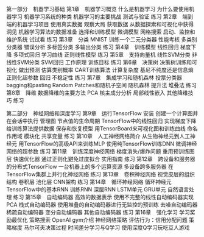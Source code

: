 第一部分　机器学习基础
	第1章　机器学习概览
		什么是机器学习
		为什么要使用机器学习
		机器学习系统的种类
		机器学习的主要挑战
		测试与验证
		练习
	第2章　端到端的机器学习项目
		使用真实数据
		观察大局
		获取数据
		从数据探索和可视化中获得洞见
		机器学习算法的数据准备
		选择和训练模型
		微调模型
		网格搜索
		启动、监控和维护系统
		试试看
		练习
	第3章　分类
		MNIST
		训练一个二元分类器
		性能考核
		多类别分类器
		错误分析
		多标签分类
		多输出分类
		练习
	第4章　训练模型
		线性回归
		梯度下降
		多项式回归
		学习曲线
		正则线性模型
		练习
	第5章　支持向量机
		线性SVM分类
		非线性SVM分类
		SVM回归
		工作原理
		训练目标
		练习
	第6章　决策树
		决策树训练和可视化
		做出预测
		估算类别概率
		CART训练算法
		计算复杂度
		基尼不纯度还是信息熵
		正则化超参数
		回归
		不稳定性
		练习
	第7章　集成学习和随机森林
		投票分类器
		bagging和pasting
		Random Patches和随机子空间
		随机森林
		提升法
		堆叠法
		练习
	第8章　降维
		数据降维的主要方法
		PCA
		核主成分分析
		局部线性嵌入
		其他降维技巧
		练习
	
第二部分　神经网络和深度学习
	第9章　运行TensorFlow
		安装
		创建一个计算图并在会话中执行
		管理图
		节点值的生命周期
		TensorFlow中的线性回归
		实现梯度下降
		给训练算法提供数据
		保存和恢复模型
		用TensorBoard来可视化图和训练曲线
		命名作用域
		模块化
		共享变量
		练习
	第10章　人工神经网络简介
		从生物神经元到人工神经元
		用TensorFlow的高级API来训练MLP
		使用纯TensorFlow训练DNN
		微调神经网络的超参数
		练习
	第11章　训练深度神经网络
		梯度消失/爆炸问题
		重用预训练图层
		快速优化器
		通过正则化避免过度拟合
		实用指南
		练习
	第12章　跨设备和服务器的分布式TensorFlow
		一台机器上的多个运算资源
		多设备跨多服务器
		在TensorFlow集群上并行化神经网络
		练习
	第13章　卷积神经网络
		视觉皮层的组织结构
		卷积层
		池化层
		CNN架构
		练习
	第14章　循环神经网络
		循环神经元
		TensorFlow中的基本RNN
		训练RNN
		深层RNN
		LSTM单元
		GRU单元
		自然语言处理
		练习
	第15章　自动编码器
		高效的数据表示
		使用不完整的线性自动编码器实现PCA
		栈式自动编码器
		使用堆叠的自动编码器进行无监控的预训练
		去噪自动编码器
		稀疏自动编码器
		变分自动编码器
		其他自动编码器
		练习
	第16章　强化学习
		学习奖励最优化
		策略搜索
		OpenAI gym介绍
		神经网络策略
		评估行为：信用分配问题
		策略梯度
		马尔可夫决策过程
		时间差分学习与Q学习
		使用深度Q学习玩吃豆人游戏